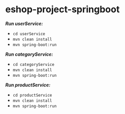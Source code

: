 # eshop-project-springboot

***Run userService:***
- `cd userService`
- `mvn clean install`
- `mvn spring-boot:run`

***Run categoryService:***
- `cd categoryService`
- `mvn clean install`
- `mvn spring-boot:run`

***Run productService:***
- `cd productService`
- `mvn clean install`
- `mvn spring-boot:run`
